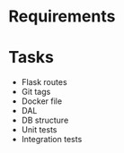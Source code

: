 # Requirements

# Tasks

* Flask routes
* Git tags
* Docker file
* DAL
* DB structure
* Unit tests
* Integration tests